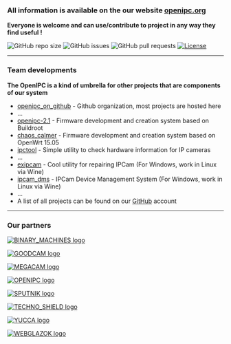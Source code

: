 
### All information is available on the our website [openipc.org](https://openipc.org)

**Everyone is welcome and can use/contribute to project in any way they find useful !**

![GitHub repo size](https://img.shields.io/github/repo-size/OpenIPC/openipc.github.io)
![GitHub issues](https://img.shields.io/github/issues/OpenIPC/openipc.github.io)
![GitHub pull requests](https://img.shields.io/github/issues-pr/OpenIPC/openipc.github.io)
[![License](https://img.shields.io/github/license/OpenIPC/openipc.github.io)](https://opensource.org/licenses/MIT)

-----

### Team developments

**The OpenIPC is a kind of umbrella for other projects that are components of our system**

* [openipc_on_github](https://github.com/OpenIPC/) - Github organization, most projects are hosted here
* ...
* [openipc-2.1](https://openipc.github.io/openipc-2.1) - Firmware development and creation system based on Buildroot
* [chaos_calmer](https://github.com/OpenIPC/chaos_calmer) - Firmware development and creation system based on OpenWrt 15.05
* [ipctool](https://openipc.github.io/ipctool) - Simple utility to check hardware information for IP cameras
* ...
* [exipcam](http://team.openipc.org/exipcam/) - Cool utility for repairing IPCam (For Windows, work in Linux via Wine)
* [ipcam_dms](http://team.openipc.org/ipcam_dms/) - IPCam Device Management System (For Windows, work in Linux via Wine)
* ...
* A list of all projects can be found on our [GitHub](https://github/com/OpenIPC) account

-----

### Our partners

[![BINARY_MACHINES logo](https://openipc.github.io/images/partner_binary-machines_mini.png "BINARY_MACHINES logo")](http://bmachines.ru)

[![GOODCAM logo](https://openipc.github.io/images/partner_goodcam_mini.png "GOODCAM logo")](https://www.goodcam.io)

[![MEGACAM logo](https://openipc.github.io/images/partner_megacam_mini.png "MEGACAM logo")](https://megacam.kz)

[![OPENIPC logo](https://openipc.github.io/images/partner_openipc_mini.png "OPENIPC logo")](https://openipc.org)

[![SPUTNIK logo](https://openipc.github.io/images/partner_sputnik_mini.png "SPUTNIK logo")](https://sputnik.systems)

[![TECHNO_SHIELD logo](https://openipc.github.io/images/partner_techno-shield_mini.png "TECHNO_SCHIELD logo")](#)

[![YUCCA logo](https://openipc.github.io/images/partner_yucca_mini.png "YUCCA logo")](https://yucca.app/en)

[![WEBGLAZOK logo](https://openipc.github.io/images/partner_webglazok_mini.png "WEBGLAZOK logo")](https://webglazok.com)




